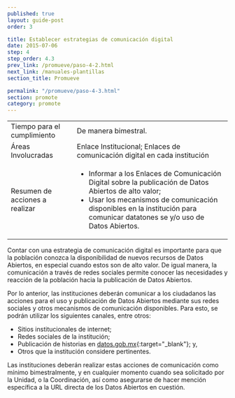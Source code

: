 ```yaml
---
published: true
layout: guide-post
order: 3

title: Establecer estrategias de comunicación digital
date: 2015-07-06
step: 4
step_order: 4.3
prev_link: /promueve/paso-4-2.html
next_link: /manuales-plantillas
section_title: Promueve

permalink: "/promueve/paso-4-3.html"
section: promote
category: promote
---
```


<table>
  <tbody>
    <tr>
      <td>Tiempo para el cumplimiento</td>
      <td>De manera bimestral.</td>
    </tr>
    <tr>
      <td>Áreas Involucradas</td>
      <td>Enlace Institucional; Enlaces de comunicación digital en cada institución</td>
    </tr>
    <tr>
      <td>Resumen de acciones a realizar</td>
      <td>
        <ul>
          <li>Informar a los Enlaces de Comunicación Digital sobre la publicación de Datos Abiertos de alto valor;</li>
          <li>Usar los mecanismos de comunicación disponibles en la institución para comunicar datatones se y/o uso de Datos Abiertos.</li>
        </ul>
      </td>
    </tr>
  </tbody>
</table>

Contar con una estrategia de comunicación digital es importante para que la población conozca la disponibilidad de nuevos recursos de Datos Abiertos, en especial cuando estos son de alto valor. De igual manera, la comunicación a través de redes sociales permite conocer las necesidades y reacción de la población hacia la publicación de Datos Abiertos.

Por lo anterior, las instituciones deberán comunicar a los ciudadanos las acciones para el uso y publicación de Datos Abiertos mediante sus redes sociales y otros mecanismos de comunicación disponibles. Para esto, se podrán utilizar los siguientes canales, entre otros:
- Sitios institucionales de internet;
- Redes sociales de la institución;
- Publicación de historias en [datos.gob.mx](http://datos.gob.mx){:target="_blank"}; y,
- Otros que la institución considere pertinentes.

Las instituciones deberán realizar estas acciones de comunicación como mínimo bimestralmente, y en cualquier momento cuando sea solicitado por la Unidad, o la Coordinación, así como asegurarse de hacer mención específica a la URL directa de los Datos Abiertos en cuestión.